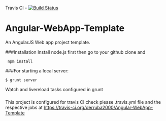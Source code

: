 Travis CI - [![Build Status](https://travis-ci.org/derruba2000/Angular-WebApp-Template.svg)](https://travis-ci.org/derruba2000/Angular-WebApp-Template)

# Angular-WebApp-Template

An AngularJS Web app project template.

###Installation
Install node.js first then go to your github clone and
``` shell
 npm install
```


###For starting a local server:
``` shell
$ grunt server
```

Watch and livereload tasks configured in grunt

###

This project is configured for travis CI check please .travis.yml file and the respective jobs at
https://travis-ci.org/derruba2000/Angular-WebApp-Template


